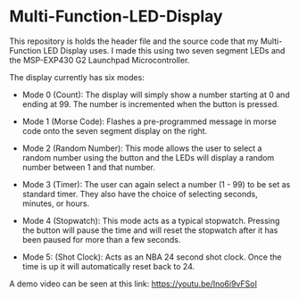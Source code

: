 # Multi-Function-LED-Display

This repository is holds the header file and the source code that my Multi-Function LED Display uses.
I made this using two seven segment LEDs and the MSP-EXP430 G2 Launchpad Microcontroller.

  The display currently has six modes:
 
 - Mode 0 (Count): The display will simply show a number starting at 0 and ending at 99. The number is incremented when the button is pressed.
   
 - Mode 1 (Morse Code): Flashes a pre-programmed message in morse code onto the seven segment display on the right.
 
 - Mode 2 (Random Number): This mode allows the user to select a random number using the button and the LEDs will display a random number between 1 and that number.
 
 - Mode 3 (Timer): The user can again select a number (1 - 99) to be set as standard timer. They also have the choice of selecting seconds, minutes, or hours.
 
 - Mode 4 (Stopwatch): This mode acts as a typical stopwatch. Pressing the button will pause the time and will reset the stopwatch after it has been paused for more than a few seconds.
 
 - Mode 5: (Shot Clock): Acts as an NBA 24 second shot clock. Once the time is up it will automatically reset back to 24.

A demo video can be seen at this link: https://youtu.be/Ino6i9vFSoI 
